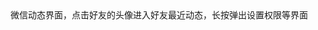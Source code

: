 <?xml version="1.0" encoding="UTF-8"?>
<!DOCTYPE html PUBLIC "-//W3C//DTD XHTML 1.0 Transitional//EN" "http://www.w3.org/TR/xhtml1/DTD/xhtml1-transitional.dtd">
<html><head><meta http-equiv="Content-Type" content="text/html; charset=UTF-8"/><meta name="exporter-version" content="Evernote Mac 6.11 (454874)"/><meta name="altitude" content="0"/><meta name="created" content="2015-11-15 14:08:59 +0000"/><meta name="latitude" content="30.3909"/><meta name="longitude" content="112.869"/><meta name="source" content="mobile.iphone"/><meta name="updated" content="2015-12-27 12:52:09 +0000"/><title>笔记</title></head><body>微信动态界面，点击好友的头像进入好友最近动态，长按弹出设置权限等界面

</body></html>